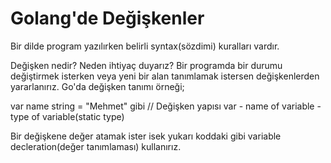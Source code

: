 # Golang'de Değişkenler
Bir dilde program yazılırken belirli syntax(sözdimi) kuralları vardır.

Değişken nedir? Neden ihtiyaç duyarız? Bir programda bir durumu değiştirmek isterken veya yeni bir alan tanımlamak istersen değişkenlerden yararlanırız. Go'da değişken tanımı örneği;

var name string = "Mehmet" gibi
// Değişken yapısı var - name of variable - type of variable(static type) 

Bir değişkene değer atamak ister isek yukarı koddaki gibi variable decleration(değer  tanımlaması) kullanırız. 
